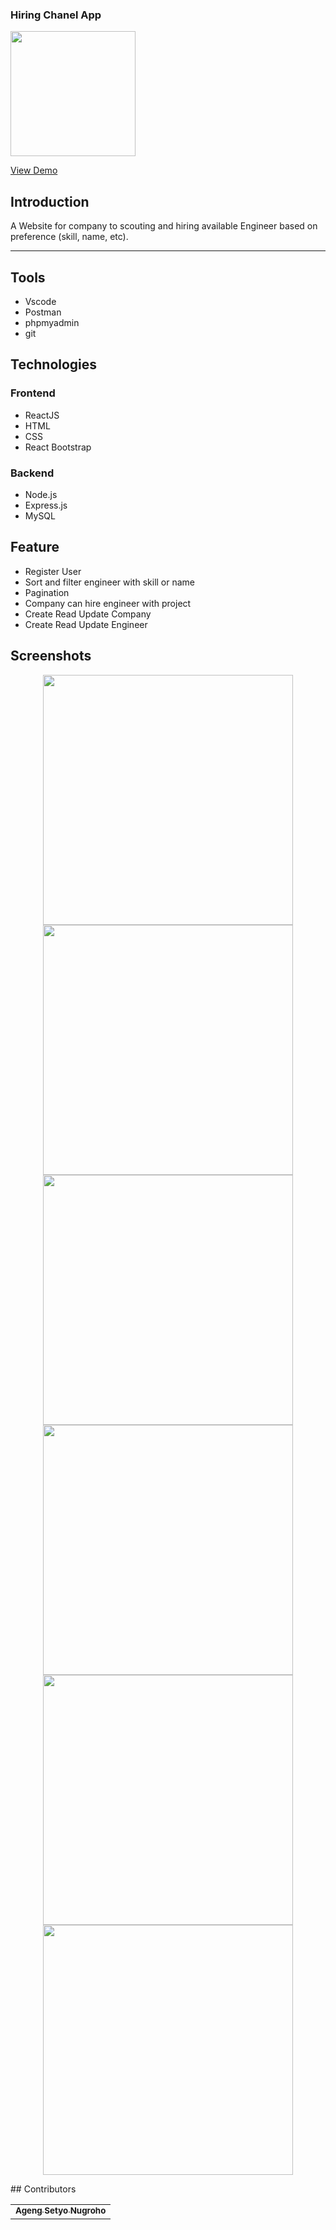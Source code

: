 <h3> Hiring Chanel App</h3>
<image width="200" src=./web_hi_res_512.png />
<p>
<a href="https://hiringchannelapp.netlify.com/login">View Demo</a>
</p>


<!-- TABLE OF CONTENTS -->
## Introduction
A Website for company to scouting and hiring available Engineer based on preference (skill, name, etc).

---
## Tools
- Vscode
- Postman
- phpmyadmin
- git

## Technologies

### Frontend
- ReactJS
- HTML
- CSS
- React Bootstrap
  
### Backend
- Node.js
- Express.js
- MySQL

## Feature
- Register User
- Sort and filter engineer with skill or name
- Pagination
- Company can hire engineer with project
- Create Read Update Company
- Create Read Update Engineer

## Screenshots
<p align='center'>
  <span>
      <image width="400" src='./Design/Login Pages.png' />
      <image width="400" src='./Design/Register Pages.png' />
      <image width="400" src='./Design/Company Pages.png' />
      <image width="400" src='./Design/Company Project Status.png' />
      <image width="400" src='./Design/Engineer Pages.png' />
      <image width="400" src='./Design/Hire Pages.png' />
  </span>
  </p>
  ## Contributors
<center>
  <table>
    <tr>
      <td align="center">
        <a href="https://github.com/melankolia">
          <sub><b>Ageng Setyo Nugroho</b></sub>
        </a>
      </td>
    </tr>
  </table>
</center>
